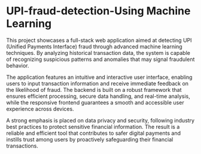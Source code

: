 # UPI-fraud-detection-Using Machine Learning
This project showcases a full-stack web application aimed at detecting UPI (Unified Payments Interface) fraud through advanced machine learning techniques. By analyzing historical transaction data, the system is capable of recognizing suspicious patterns and anomalies that may signal fraudulent behavior.

The application features an intuitive and interactive user interface, enabling users to input transaction information and receive immediate feedback on the likelihood of fraud. The backend is built on a robust framework that ensures efficient processing, secure data handling, and real-time analysis, while the responsive frontend guarantees a smooth and accessible user experience across devices.

A strong emphasis is placed on data privacy and security, following industry best practices to protect sensitive financial information. The result is a reliable and efficient tool that contributes to safer digital payments and instills trust among users by proactively safeguarding their financial transactions.
